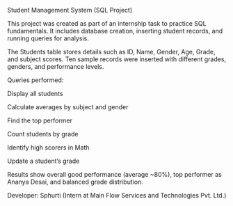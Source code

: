 Student Management System (SQL Project)

This project was created as part of an internship task to practice SQL fundamentals.
It includes database creation, inserting student records, and running queries for analysis.

The Students table stores details such as ID, Name, Gender, Age, Grade, and subject scores.
Ten sample records were inserted with different grades, genders, and performance levels.

Queries performed:

Display all students

Calculate averages by subject and gender

Find the top performer

Count students by grade

Identify high scorers in Math

Update a student’s grade

Results show overall good performance (average ~80%), top performer as Ananya Desai, and balanced grade distribution.

Developer: Sphurti (Intern at Main Flow Services and Technologies Pvt. Ltd.)
